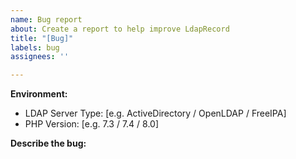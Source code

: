 ```yaml
---
name: Bug report
about: Create a report to help improve LdapRecord
title: "[Bug]"
labels: bug
assignees: ''

---
```


<!--
  Please update the below information with your environment.
  Issues filed without the below information will be closed.
-->
**Environment:**
 - LDAP Server Type: [e.g. ActiveDirectory / OpenLDAP / FreeIPA]
 - PHP Version: [e.g. 7.3 / 7.4 / 8.0]

**Describe the bug:**
